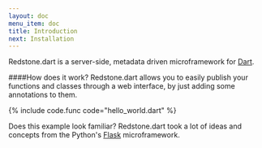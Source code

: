 ```yaml
---
layout: doc
menu_item: doc
title: Introduction
next: Installation
---
```

Redstone.dart is a server-side, metadata driven microframework for [Dart](https://www.dartlang.org/). 

####How does it work?
Redstone.dart allows you to easily publish your functions and classes through a web interface, by just adding some annotations to them. 

{% include code.func code="hello_world.dart" %}

Does this example look familiar? Redstone.dart took a lot of ideas and concepts from the Python's [Flask](http://flask.pocoo.org/) microframework.
